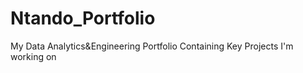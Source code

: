 # Ntando_Portfolio
My Data Analytics&amp;Engineering Portfolio Containing Key Projects I'm working on 
